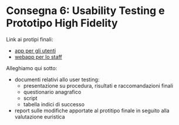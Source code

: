 # Consegna 6: Usability Testing e Prototipo High Fidelity

Link ai protipi finali:

- [app per gli utenti](https://www.figma.com/file/UtT6J5iYG28s5QoHHWg1Ft/Prototipo-App---Finale?type=design&node-id=0%3A1&mode=design&t=0hReo74JAA38quXP-1)
- [webapp per lo staff](https://www.figma.com/file/PvS2Dqjjw9kSbOMAVSGzWj/Prototipo-WebApp---Finale?type=design&node-id=0%3A1&mode=design&t=TgpntQE7Ovbjmf1H-1)

Alleghiamo qui sotto:

- documenti relativi allo user testing:
  - presentazione su procedura, risultati e raccomandazioni finali
  - questionario anagrafico
  - script
  - tabella indici di successo
- report sulle modifiche apportate al protitipo finale in seguito alla valutazione euristica
